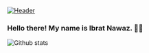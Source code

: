 [![Header](https://raw.githubusercontent.com/MartinHeinz/<OWNER>/<OWNER>/readme_header.png "Header")](https://some-url.dev/)
### Hello there! My name is Ibrat Nawaz. 👋🤓
![Github stats](https://github-readme-stats.vercel.app/api?username=nawazibrat)
